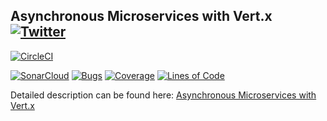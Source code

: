 ## Asynchronous Microservices with Vert.x [![Twitter](https://img.shields.io/twitter/follow/piotr_minkowski.svg?style=social&logo=twitter&label=Follow%20Me)](https://twitter.com/piotr_minkowski)

[![CircleCI](https://circleci.com/gh/piomin/sample-vertx-microservices.svg?style=svg)](https://circleci.com/gh/piomin/sample-vertx-microservices)

[![SonarCloud](https://sonarcloud.io/images/project_badges/sonarcloud-black.svg)](https://sonarcloud.io/dashboard?id=piomin_sample-vertx-microservices)
[![Bugs](https://sonarcloud.io/api/project_badges/measure?project=piomin_sample-vertx-microservices&metric=bugs)](https://sonarcloud.io/dashboard?id=piomin_sample-vertx-microservices)
[![Coverage](https://sonarcloud.io/api/project_badges/measure?project=piomin_sample-vertx-microservices&metric=coverage)](https://sonarcloud.io/dashboard?id=piomin_sample-vertx-microservices)
[![Lines of Code](https://sonarcloud.io/api/project_badges/measure?project=piomin_sample-vertx-microservices&metric=ncloc)](https://sonarcloud.io/dashboard?id=piomin_sample-vertx-microservices)

Detailed description can be found here: [Asynchronous Microservices with Vert.x](https://piotrminkowski.com/2017/08/24/asynchronous-microservices-with-vert-x/) 


